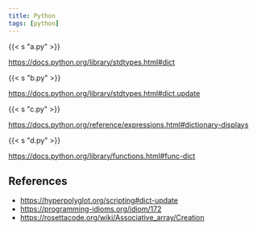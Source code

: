 ```yaml
---
title: Python
tags: [python]
---
```


{{< s "a.py" >}}

<https://docs.python.org/library/stdtypes.html#dict>

{{< s "b.py" >}}

<https://docs.python.org/library/stdtypes.html#dict.update>

{{< s "c.py" >}}

<https://docs.python.org/reference/expressions.html#dictionary-displays>

{{< s "d.py" >}}

<https://docs.python.org/library/functions.html#func-dict>

## References

- <https://hyperpolyglot.org/scripting#dict-update>
- <https://programming-idioms.org/idiom/172>
- <https://rosettacode.org/wiki/Associative_array/Creation>
